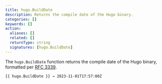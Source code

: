 ```yaml
---
title: hugo.BuildDate
description: Returns the compile date of the Hugo binary.
categories: []
keywords: []
action:
  aliases: []
  related: []
  returnType: string
  signatures: [hugo.BuildDate]
---
```


The `hugo.BuildDate` function returns the compile date of the Hugo binary, formatted per [RFC 3339].

[RFC 3339]: https://datatracker.ietf.org/doc/html/rfc3339

```go-html-template
{{ hugo.BuildDate }} → 2023-11-01T17:57:00Z
```
